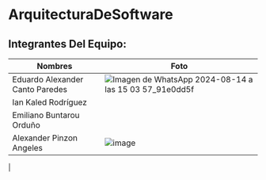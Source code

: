 # ArquitecturaDeSoftware
## Integrantes Del Equipo: 
| Nombres | Foto |
|---------|------|
| Eduardo Alexander Canto Paredes | ![Imagen de WhatsApp 2024-08-14 a las 15 03 57_91e0dd5f](https://github.com/user-attachments/assets/f2a0ae11-7963-4622-839d-7e04a411d21d) |
| Ian Kaled Rodríguez | |
| Emiliano Buntarou Orduño | |
| Alexander Pinzon Angeles |![image](https://github.com/user-attachments/assets/c6bb587d-2eb0-4d66-8695-3700d9cf50fb)
 |
